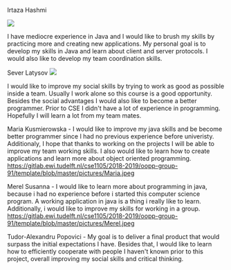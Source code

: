 Irtaza Hashmi

![](https://d1bvpoagx8hqbg.cloudfront.net/259/9ae5a587b07da49763639cd1720114b3.jpg)


I have mediocre experience in Java and I would like to brush my skills by practicing more and creating new applications.
My personal goal is to develop my skills in Java and learn about client and server protocols. I would also like to 
develop my team coordination skills.

Sever Latysov
![](https://www.hebbescasting.nl/images/person/60768-4-gr.jpg?t=1500309204)


I would like to improve my social skills by trying to work as good as possible inside a team. Usually I work alone so this course is a good opportunity.
Besides the social advantages I would also like to become a better programmer. Prior to CSE I didn't have a lot of experience in programming. Hopefully I will learn a lot from my team mates.


Maria Kusmierowska - 
I would like to improve my java skills and be become better programmer since I had no previous experience before univeristy.
Additionaly, I hope that thanks to working on the projects I will be able to improve my team working skills. I also would like to learn how to create applications and learn more about object oriented programming.
https://gitlab.ewi.tudelft.nl/cse1105/2018-2019/oopp-group-91/template/blob/master/pictures/Maria.jpeg


Merel Susanna -
I would like to learn more about programming in java, because i had no experience before i started this computer science program. 
A working application in java is a thing i really like to learn. Additionally, i would like to improve my skills for working in a group.
https://gitlab.ewi.tudelft.nl/cse1105/2018-2019/oopp-group-91/template/blob/master/pictures/Merel.jpeg

Tudor-Alexandru Popovici -
My goal is to deliver a final product that would surpass the initial expectations I have.
Besides that, I would like to learn how to efficiently cooperate with people I haven't known prior to this project, overall improving my social skills and critical thinking.
